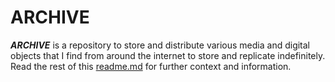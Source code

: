 # ARCHIVE
**_ARCHIVE_** is a repository to store and distribute various media and digital objects that I find from around the internet to store and replicate indefinitely. Read the rest of this [readme.md](https://github.com/limiteci/archive/blob/main/README.md) for further context and information.
